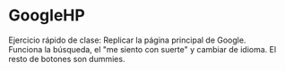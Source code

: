 # GoogleHP

Ejercicio rápido de clase: Replicar la página principal de Google.<br>
Funciona la búsqueda, el "me siento con suerte" y cambiar de idioma. El resto de botones son dummies.
